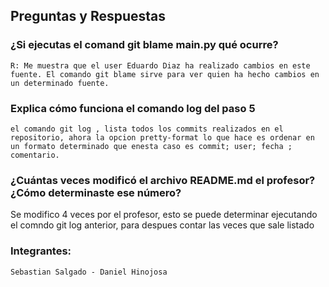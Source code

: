## Preguntas y Respuestas

### ¿Si ejecutas el comand git blame main.py qué ocurre?
    R: Me muestra que el user Eduardo Diaz ha realizado cambios en este fuente. El comando git blame sirve para ver quien ha hecho cambios en un determinado fuente.
    
### Explica cómo funciona el comando log del paso 5
    el comando git log , lista todos los commits realizados en el repositorio, ahora la opcion pretty-format lo que hace es ordenar en un formato determinado que enesta caso es commit; user; fecha ; comentario.
### ¿Cuántas veces modificó el archivo README.md el profesor? ¿Cómo determinaste ese número?
  Se modifico 4 veces por el profesor, esto se puede determinar ejecutando el comndo git log anterior, para despues contar las veces que sale listado 
### Integrantes:
    Sebastian Salgado - Daniel Hinojosa